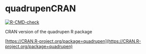 # quadrupenCRAN

<!-- badges: start -->
[![R-CMD-check](https://github.com/jchiquet/quadrupenCRAN/actions/workflows/R-CMD-check.yaml/badge.svg)](https://github.com/jchiquet/quadrupenCRAN/actions/workflows/R-CMD-check.yaml)
<!-- badges: end -->

CRAN version of the quadrupen R package

[https://CRAN.R-project.org/package=quadrupen](https://CRAN.R-project.org/package=quadrupen)
